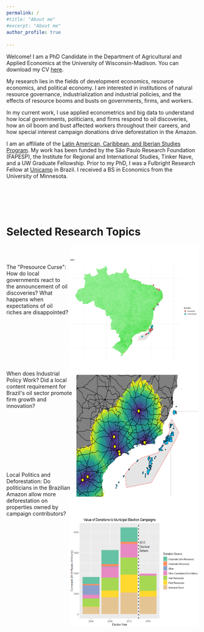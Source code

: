 ```yaml
---
permalink: /
#title: "About me"
#excerpt: "About me"
author_profile: true

---
```


Welcome! I am a PhD Candidate in the Department of Agricultural and Applied Economics at the University of Wisconsin-Madison. You can download my CV [here](http://ekatovich.github.io/files/Katovich_CV.pdf).

My research lies in the fields of development economics, resource economics, and political economy. I am interested in institutions of natural resource governance, industrialization and industrial policies, and the effects of resource booms and busts on governments, firms, and workers.

In my current work, I use applied econometrics and big data to understand how local governments, politicians, and firms respond to oil discoveries, how an oil boom and bust affected workers throughout their careers, and how special interest campaign donations drive deforestation in the Amazon. 

I am an affiliate of the [Latin American, Caribbean, and Iberian Studies Program]( https://lacis.wisc.edu/). My work has been funded by the São Paulo Research Foundation (FAPESP), the Institute for Regional and International Studies, Tinker Nave, and a UW Graduate Fellowship. Prior to my PhD, I was a Fulbright Research Fellow at [Unicamp](https://www.eco.unicamp.br/nea/) in Brazil. I received a BS in Economics from the University of Minnesota. <br/>


<br/><br/><br/><br/>

# **Selected Research Topics**
<img align="right" width="340" height="340" src="files/discoveries_by_year3.gif">
 
 <br/><br/>
 
The "Presource Curse":  How do local governments react to the announcement of oil discoveries? What happens when expectations of oil riches are disappointed?<br/>

<br/><br/><br/><br/>

<img align="right" width="320" height="320" src="files/refineries_impact.PNG">
 
 <br/> <br/>
 
When does Industrial Policy Work? Did a local content requirement for Brazil's oil sector promote firm growth and innovation? <br/>
<br/><br/><br/><br/>

<img align="right" width="340" height="340" src="files/elections2.PNG">

<br/><br/><br/><br/>
 
Local Politics and Deforestation: Do politicians in the Brazilian Amazon allow more deforestation on properties owned by campaign contributors? <br/>

<br/>

